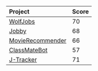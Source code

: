| Project          | Score |
| :--------------- | :---- |
| [WolfJobs](https://github.com/deepr41/CS510-SE/blob/main/proj1/Rubrics/WolfJobs.md)         | 70    |
| [Jobby](https://github.com/deepr41/CS510-SE/blob/main/proj1/Rubrics/Jobby.md)            | 68    |
| [MovieRecommender](https://github.com/deepr41/CS510-SE/blob/main/proj1/Rubrics/MovieRecommender.md) | 66    |
| [ClassMateBot](https://github.com/deepr41/CS510-SE/blob/main/proj1/Rubrics/ClassMateBot.md)     | 57    |
| [J-Tracker](https://github.com/deepr41/CS510-SE/blob/main/proj1/Rubrics/J-Tracker.md)        | 71    |










